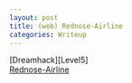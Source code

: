 ```yaml
---
layout: post
title: (web) Rednose-Airline
categories: Writeup
---
```


[Dreamhack][Level5]<br>
[Rednose-Airline](https://bugeun1007.tistory.com/73)